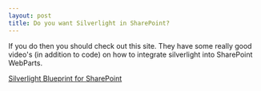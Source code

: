 ```yaml
---
layout: post
title: Do you want Silverlight in SharePoint?
---
```



<p>If you do then you should check out this site. They have some really good video's (in addition to code) on how to integrate silverlight into SharePoint WebParts. </p>  <p><a href="http://www.ssblueprints.net/sharepoint/">Silverlight Blueprint for SharePoint</a></p>
